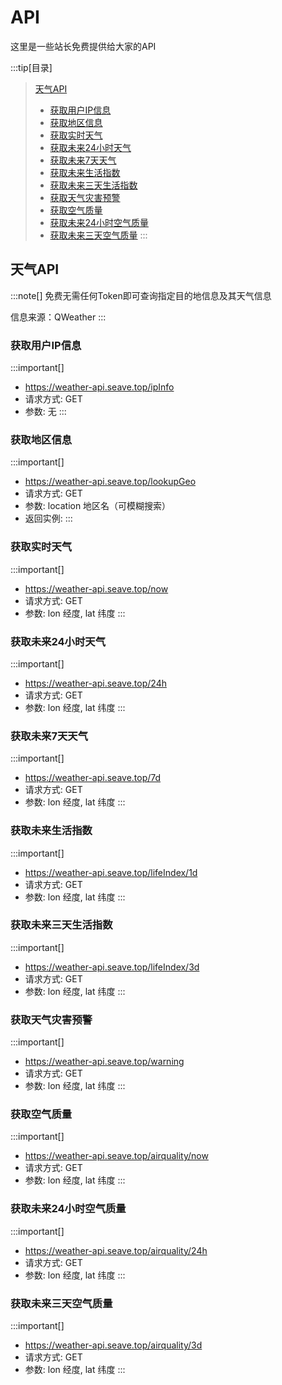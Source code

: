 # API

这里是一些站长免费提供给大家的API

:::tip[目录]
> [天气API](#天气API)
> - [获取用户IP信息](#获取用户ip信息)
> - [获取地区信息](#获取地区信息)
> - [获取实时天气](#获取实时天气)
> - [获取未来24小时天气](#获取未来24小时天气)
> - [获取未来7天天气](#获取未来7天天气)
> - [获取未来生活指数](#获取未来生活指数)
> - [获取未来三天生活指数](#获取未来三天生活指数)
> - [获取天气灾害预警](#获取天气灾害预警)
> - [获取空气质量](#获取空气质量)
> - [获取未来24小时空气质量](#获取未来24小时空气质量)
> - [获取未来三天空气质量](#获取未来三天空气质量)
:::

## 天气API
:::note[]
免费无需任何Token即可查询指定目的地信息及其天气信息

信息来源：QWeather
:::

### 获取用户IP信息
:::important[]
- https://weather-api.seave.top/ipInfo
- 请求方式: GET
- 参数: 无
:::

### 获取地区信息
:::important[]
- https://weather-api.seave.top/lookupGeo
- 请求方式: GET
- 参数: location 地区名（可模糊搜索）
- 返回实例:
:::

### 获取实时天气
:::important[]
- https://weather-api.seave.top/now
- 请求方式: GET
- 参数: lon 经度, lat 纬度
:::

### 获取未来24小时天气
:::important[]
- https://weather-api.seave.top/24h
- 请求方式: GET
- 参数: lon 经度, lat 纬度
:::

### 获取未来7天天气
:::important[]
- https://weather-api.seave.top/7d
- 请求方式: GET
- 参数: lon 经度, lat 纬度
:::

### 获取未来生活指数
:::important[]
- https://weather-api.seave.top/lifeIndex/1d
- 请求方式: GET
- 参数: lon 经度, lat 纬度
:::

### 获取未来三天生活指数
:::important[]
- https://weather-api.seave.top/lifeIndex/3d
- 请求方式: GET
- 参数: lon 经度, lat 纬度
:::

### 获取天气灾害预警
:::important[]
- https://weather-api.seave.top/warning
- 请求方式: GET
- 参数: lon 经度, lat 纬度
:::

### 获取空气质量
:::important[]
- https://weather-api.seave.top/airquality/now
- 请求方式: GET
- 参数: lon 经度, lat 纬度
:::

### 获取未来24小时空气质量
:::important[]
- https://weather-api.seave.top/airquality/24h
- 请求方式: GET
- 参数: lon 经度, lat 纬度
:::

### 获取未来三天空气质量
:::important[]
- https://weather-api.seave.top/airquality/3d
- 请求方式: GET
- 参数: lon 经度, lat 纬度
:::
